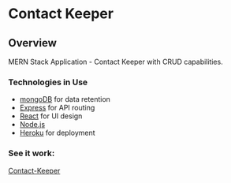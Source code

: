 # Contact Keeper

## Overview

MERN Stack Application - Contact Keeper with CRUD capabilities.

### Technologies in Use

- [mongoDB](https://www.mongodb.com/) for data retention
- [Express](https://expressjs.com/) for API routing
- [React](https://reactjs.org/) for UI design
- [Node.js](https://nodejs.org/en/)
- [Heroku](https://www.heroku.com/) for deployment

### See it work:

[Contact-Keeper](https://mysterious-beyond-59548.herokuapp.com/login)